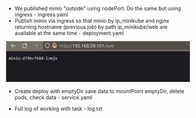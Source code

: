 * We published minio "outside" using nodePort. Do the same but using ingress - ingress.yaml
* Publish minio via ingress so that minio by ip_minikube and nginx returning hostname (previous job) by path ip_minikube/web are available at the same time -  deployment.yaml

![image](https://raw.githubusercontent.com/runalsh/epam_hw/main/kuber/3/2.PNG)

* Create deploy with emptyDir save data to mountPoint emptyDir, delete pods, check data - service.yaml

* Full log of working with task - log.txt











